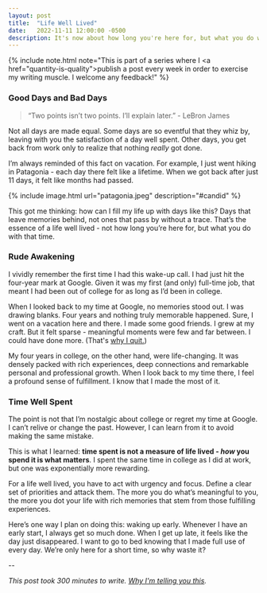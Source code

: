 ```yaml
---
layout: post
title:  "Life Well Lived"
date:   2022-11-11 12:00:00 -0500
description: It's now about how long you're here for, but what you do with that time.
---
```

{% include note.html note="This is part of a series where I <a href=\"quantity-is-quality\">publish a post every week in order to exercise my writing muscle</a>. I welcome any feedback!" %}

### Good Days and Bad Days

> “Two points isn’t two points. I’ll explain later.” - LeBron James

Not all days are made equal. Some days are so eventful that they whiz by, leaving with you the satisfaction of a day well spent. Other days, you get back from work only to realize that nothing *really* got done.

I’m always reminded of this fact on vacation. For example, I just went hiking in Patagonia - each day there felt like a lifetime. When we got back after just 11 days, it felt like months had passed.

{% include image.html url="patagonia.jpeg" description="#candid" %}

This got me thinking: how can I fill my life up with days like this? Days that leave memories behind, not ones that pass by without a trace. That’s the essence of a life well lived - not how long you’re here for, but what you do with that time.

### Rude Awakening

I vividly remember the first time I had this wake-up call. I had just hit the four-year mark at Google. Given it was my first (and only) full-time job, that meant I had been out of college for as long as I’d been in college.

When I looked back to my time at Google, no memories stood out. I was drawing blanks. Four years and nothing truly memorable happened. Sure, I went on a vacation here and there. I made some good friends. I grew at my craft. But it felt sparse - meaningful moments were few and far between. I could have done more. (That's [why I quit.]({{site.url}}/why-i-quit-google))

My four years in college, on the other hand, were life-changing. It was densely packed with rich experiences, deep connections and remarkable personal and professional growth. When I look back to my time there, I feel a profound sense of fulfillment. I know that I made the most of it.

### Time Well Spent

The point is not that I’m nostalgic about college or regret my time at Google. I can’t relive or change the past. However, I can learn from it to avoid making the same mistake.

This is what I learned: **time spent is not a measure of life lived - *how* you spend it is what matters**. I spent the same time in college as I did at work, but one was exponentially more rewarding.

For a life well lived, you have to act with urgency and focus. Define a clear set of priorities and attack them. The more you do what’s meaningful to you, the more you dot your life with rich memories that stem from those fulfilling experiences.

Here’s one way I plan on doing this: waking up early. Whenever I have an early start, I always get so much done. When I get up late, it feels like the day just disappeared. I want to go to bed knowing that I made full use of every day. We’re only here for a short time, so why waste it?

--

*This post took 300 minutes to write. [Why I'm telling you this]({{site.url}}/peeling-back-the-curtain).*